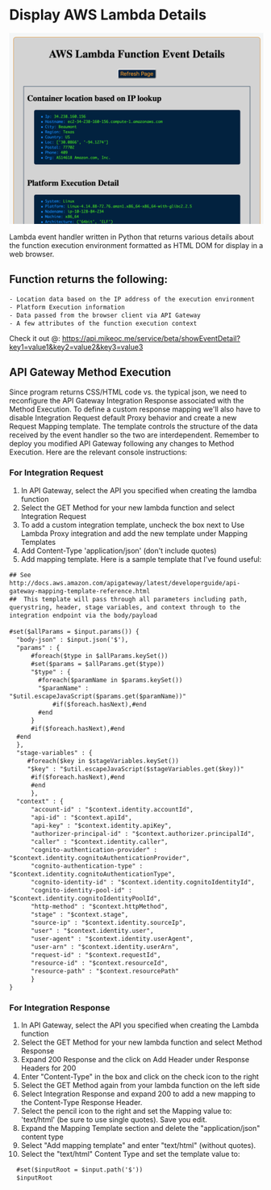 # Display AWS Lambda Details

![Screenshot image](./Event_Detail.png)

Lambda event handler written in Python that returns various details about the
function execution environment formatted as HTML DOM for display in a web
browser.

## Function returns the following:
    - Location data based on the IP address of the execution environment
    - Platform Execution information
    - Data passed from the browser client via API Gateway
    - A few attributes of the function execution context

Check it out @: https://api.mikeoc.me/service/beta/showEventDetail?key1=value1&key2=value2&key3=value3

## API Gateway Method Execution

Since program returns CSS/HTML code vs. the typical json, we need to
reconfigure the API Gateway Integration Response associated with the Method Execution. To define a custom response mapping we'll also have to disable Integration Request default Proxy behavior and create a new Request Mapping template. The template controls the structure of the data received by the
event handler so the two are interdependent. Remember to deploy you modified API Gateway following any changes to Method Execution. Here are the relevant console instructions:

### For Integration Request

1. In API Gateway, select the API you specified when creating the lamdba function
2. Select the GET Method for your new lambda function and select Integration Request
3. To add a custom integration template, uncheck the box next to
   Use Lambda Proxy integration and add the new template under Mapping Templates
4. Add Content-Type 'application/json' (don't include quotes)
5. Add mapping template. Here is a sample template that I've found useful:

```
## See http://docs.aws.amazon.com/apigateway/latest/developerguide/api-gateway-mapping-template-reference.html
##  This template will pass through all parameters including path, querystring, header, stage variables, and context through to the integration endpoint via the body/payload

#set($allParams = $input.params()) {
  "body-json" : $input.json('$'),
  "params" : {
      #foreach($type in $allParams.keySet())
      #set($params = $allParams.get($type))
      "$type" : {
        #foreach($paramName in $params.keySet())
        "$paramName" : "$util.escapeJavaScript($params.get($paramName))"
            #if($foreach.hasNext),#end
        #end
      }
      #if($foreach.hasNext),#end
  #end
  },
  "stage-variables" : {
     #foreach($key in $stageVariables.keySet())
     "$key" : "$util.escapeJavaScript($stageVariables.get($key))"
      #if($foreach.hasNext),#end
      #end
      },
  "context" : {
      "account-id" : "$context.identity.accountId",
      "api-id" : "$context.apiId",
      "api-key" : "$context.identity.apiKey",
      "authorizer-principal-id" : "$context.authorizer.principalId",
      "caller" : "$context.identity.caller",
      "cognito-authentication-provider" : "$context.identity.cognitoAuthenticationProvider",
      "cognito-authentication-type" : "$context.identity.cognitoAuthenticationType",
      "cognito-identity-id" : "$context.identity.cognitoIdentityId",
      "cognito-identity-pool-id" : "$context.identity.cognitoIdentityPoolId",
      "http-method" : "$context.httpMethod",
      "stage" : "$context.stage",
      "source-ip" : "$context.identity.sourceIp",
      "user" : "$context.identity.user",
      "user-agent" : "$context.identity.userAgent",
      "user-arn" : "$context.identity.userArn",
      "request-id" : "$context.requestId",
      "resource-id" : "$context.resourceId",
      "resource-path" : "$context.resourcePath"
      }
}
```

### For Integration Response

  1.  In API Gateway, select the API you specified when creating the Lambda function
  2.  Select the GET Method for your new lambda function and select Method Response
  3.  Expand 200 Response and the click on Add Header under Response Headers for 200
  4.  Enter "Content-Type" in the box and click on the check icon to the right
  5.  Select the GET Method again from your lambda function on the left side
  6.  Select Integration Response and expand 200 to add a new mapping to the
      Content-Type Response Header.
  7.  Select the pencil icon to the right and set the Mapping value to:   
      'text/html' (be sure to use single quotes). Save you edit.
  8.  Expand the Mapping Template section and delete the "application/json" content type
  9.  Select "Add mapping template" and enter "text/html" (without quotes).
  10. Select the "text/html" Content Type and set the template value to:

```
  #set($inputRoot = $input.path('$'))
  $inputRoot
```
